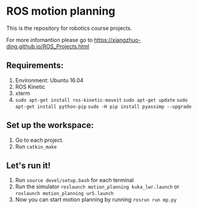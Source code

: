 # ROS motion planning
This is the repository for robotics course projects.

For more infomantion please go to https://xiangzhuo-ding.github.io/ROS_Projects.html

## Requirements:
1. Environment: Ubuntu 16.04
2. ROS Kinetic
3. xterm
4. ```sudo apt-get install ros-kinetic-moveit```
    ```sudo apt-get update```
    ```sudo apt-get install python-pip```
    ```sudo -H pip install pyassimp --upgrade```

## Set up the workspace:
1. Go to each project.
2. Run ```catkin_make```

## Let's run it!
1. Run ```source devel/setup.bash``` for each terminal
2. Run the simulator 
    ```roslaunch motion_planning kuka_lwr.launch```
    or
    ```roslaunch motion_planning ur5.launch```
3. Now you can start motion planning by running
    ```rosrun run mp.py```
